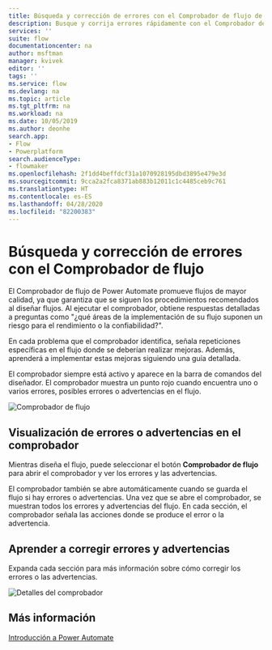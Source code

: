 ```yaml
---
title: Búsqueda y corrección de errores con el Comprobador de flujo de Power Automate | Microsoft Docs
description: Busque y corrija errores rápidamente con el Comprobador de flujo en Power Automate.
services: ''
suite: flow
documentationcenter: na
author: msftman
manager: kvivek
editor: ''
tags: ''
ms.service: flow
ms.devlang: na
ms.topic: article
ms.tgt_pltfrm: na
ms.workload: na
ms.date: 10/05/2019
ms.author: deonhe
search.app:
- Flow
- Powerplatform
search.audienceType:
- flowmaker
ms.openlocfilehash: 2f1dd4beffdcf31a1070928195dbd3895e479e3d
ms.sourcegitcommit: 9cca2a2fca8371ab883b12011c1c4485ceb9c761
ms.translationtype: HT
ms.contentlocale: es-ES
ms.lasthandoff: 04/28/2020
ms.locfileid: "82200383"
---
```

# <a name="find-and-fix-errors-with-flow-checker"></a>Búsqueda y corrección de errores con el Comprobador de flujo


El Comprobador de flujo de Power Automate promueve flujos de mayor calidad, ya que garantiza que se siguen los procedimientos recomendados al diseñar flujos. Al ejecutar el comprobador, obtiene respuestas detalladas a preguntas como "¿qué áreas de la implementación de su flujo suponen un riesgo para el rendimiento o la confiabilidad?".

En cada problema que el comprobador identifica, señala repeticiones específicas en el flujo donde se deberían realizar mejoras. Además, aprenderá a implementar estas mejoras siguiendo una guía detallada.

El comprobador siempre está activo y aparece en la barra de comandos del diseñador. El comprobador muestra un punto rojo cuando encuentra uno o varios errores, posibles errores o advertencias en el flujo.

![Comprobador de flujo](media/checker/checker-in-designer.png "Comprobador de flujo")


## <a name="view-errors-or-warnings-in-the-checker"></a>Visualización de errores o advertencias en el comprobador

Mientras diseña el flujo, puede seleccionar el botón **Comprobador de flujo** para abrir el comprobador y ver los errores y las advertencias. 

El comprobador también se abre automáticamente cuando se guarda el flujo si hay errores o advertencias.  Una vez que se abre el comprobador, se muestran todos los errores y advertencias del flujo. En cada sección, el comprobador señala las acciones donde se produce el error o la advertencia. 

## <a name="learn-to-fix-errors-and-warnings"></a>Aprender a corregir errores y advertencias

Expanda cada sección para más información sobre cómo corregir los errores o las advertencias.

![Detalles del comprobador](media/checker/checker-detail.png "Detalles del comprobador")

## <a name="learn-more"></a>Más información

[Introducción a Power Automate](getting-started.md)



